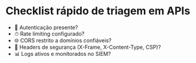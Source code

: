 # Checklist rápido de triagem em APIs

- 🔐 Autenticação presente?  
- ⏱ Rate limiting configurado?  
- 🌐 CORS restrito a domínios confiáveis?  
- 📑 Headers de segurança (X-Frame, X-Content-Type, CSP)?  
- 📊 Logs ativos e monitorados no SIEM?  
